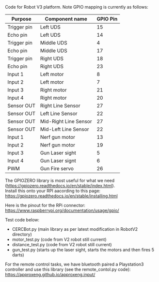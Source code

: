 Code for Robot V3 platform.  Note GPIO mapping is currently as follows:

Purpose       |  Component name       | GPIO Pin
--------------|-----------------------|----------------
Trigger pin   | Left UDS              | 15 
Echo pin      | Left UDS              | 14
Trigger pin   | Middle UDS            | 4
Echo pin      | Middle UDS            | 17
Trigger pin   | Right UDS             | 18
Echo pin      | Right UDS             | 23
Input 1       | Left motor            | 8
Input 2       | Left motor            | 7
Input 3       | Right motor           | 21
Input 4       | Right motor           | 20
Sensor OUT    | Right Line Sensor     | 27
Sensor OUT    | Left Line Sensor      | 22
Sensor OUT    | Mid-Right Line Sensor | 27
Sensor OUT    | Mid-Left Line Sensor  | 22
Input 1       | Nerf gun motor        | 13 
Input 2       | Nerf gun motor        | 19 
Input 3       | Gun Laser sight       | 5
Input 4       | Gun Laser signt       | 6
PWM           | Gun Fire servo        | 26


The GPIOZERO library is most useful for what we need (https://gpiozero.readthedocs.io/en/stable/index.html).  
Install this onto your RPI aacording to this page: https://gpiozero.readthedocs.io/en/stable/installing.html

Here is the pinout for the RPi connector: https://www.raspberrypi.org/documentation/usage/gpio/

Test code below:
* CERCBot.py (main library as per latest modification in RobotV2 directory)
* motor_test.py (code from V2 robot still current)
* distance_test.py  (code from V2 robot still current)
* gun_test.py (starts up the laser sight, starts the motors and then fires 5 darts)

For the remote control tasks, we have bluetooth paired a Playstation3 controller and use this library (see the remote_contol.py code):
https://approxeng.github.io/approxeng.input/

